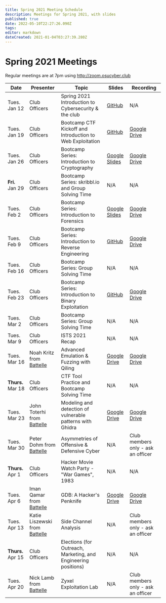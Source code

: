 ```yaml
---
title: Spring 2021 Meeting Schedule
description: Meetings for Spring 2021, with slides
published: true
date: 2022-05-10T22:27:26.090Z
tags: 
editor: markdown
dateCreated: 2021-01-04T03:27:39.280Z
---
```


# Spring 2021 Meetings

Regular meetings are at 7pm using http://zoom.osucyber.club


| Date              | Presenter                                                               | Topic                                                          | Slides                                                                                                                | Recording                                                                                            |
|-------------------|-------------------------------------------------------------------------|----------------------------------------------------------------|-----------------------------------------------------------------------------------------------------------------------|------------------------------------------------------------------------------------------------------|
| Tues. Jan 12      | Club Officers                                                           | Spring 2021 Introduction to Cybersecurity & the club           | [GitHub](https://github.com/cscosu/bootcamp-resources/blob/master/welcome/welcome.pdf)                                | N/A                                                                                                  |
| Tues. Jan 19      | Club Officers                                                           | Bootcamp CTF Kickoff and Introduction to Web Exploitation      | [GitHub](https://github.com/cscosu/bootcamp-resources/blob/master/web/web1.pdf)                                       | [Google Drive](https://drive.google.com/drive/folders/1WeQB7kPAqOUONzGSWN2HGEMM7QT002bg?usp=sharing) |
| Tues. Jan 26      | Club Officers                                                           | Bootcamp Series: Introduction to Cryptography                  | [Google Slides](https://docs.google.com/presentation/d/1g-EYa1t-7WtdeeO6CEDv2fgV_vd8WYuEAX59DvdzCTw/edit?usp=sharing) | [Google Drive](https://drive.google.com/drive/folders/1TPD8G7P6Sq-KPqZiHnhu5T9H2Cs9a_XO?usp=sharing) |
| **Fri.** Jan 29   | Club Officers                                                           | Bootcamp Series: skribbl.io and Group Solving Time             | N/A                                                                                                                   | N/A                                                                                                  |
| Tues. Feb 2       | Club Officers                                                           | Bootcamp Series: Introduction to Forensics                     | [Google Slides](https://docs.google.com/presentation/d/1dY8GBL5m_oF_378Q_wZ7L8yomM_VRiD93RE2V-iyw7Y/edit?usp=sharing) | [Google Drive](https://drive.google.com/drive/folders/1a90w7vgJchAx2zGfqfLkEM6rH4gwVewR?usp=sharing) |
| Tues. Feb 9       | Club Officers                                                           | Bootcamp Series: Introduction to Reverse Engineering           | [GitHub](https://github.com/cscosu/bootcamp-resources/blob/master/reversing/rev1.pdf)                                 | [Google Drive](https://drive.google.com/drive/folders/17gM4__AI_0saNBInyPNfPVtkH3UUAVTW?usp=sharing) |
| Tues. Feb 16      | Club Officers                                                           | Bootcamp Series: Group Solving Time                            | N/A                                                                                                                   | N/A                                                                                                  |
| Tues. Feb 23      | Club Officers                                                           | Bootcamp Series: Introduction to Binary Exploitation           | [GitHub](https://github.com/cscosu/bootcamp-resources/blob/master/pwn/slides-source/main.pdf)                         | [Google Drive](https://drive.google.com/drive/folders/1Qm5OeuW1n_1opN0FTW6Mhzl0Brfb7-Az?usp=sharing) |
| Tues. Mar 2       | Club Officers                                                           | Bootcamp Series: Group Solving Time                            | N/A                                                                                                                   | N/A                                                                                                  |
| Tues. Mar 9       | Club Officers                                                           | ISTS 2021 Recap                                                | N/A                                                                                                                   | N/A                                                                                                  |
| Tues. Mar 16      | Noah Kritz from [Battelle](https://www.battelle.org/cyber-careers)      | Advanced Emulation & Fuzzing with Qiling                       | [Google Drive](https://drive.google.com/file/d/14faifFoYyKsHVFE5Vl4Wufap0bvsNFgQ/view?usp=sharing)                    | [Google Drive](https://drive.google.com/file/d/1LqeRWP0QRhUHGSZlo3MGxl4bSGbpj1UL/view?usp=sharing)   |
| **Thurs.** Mar 18 | Club Officers                                                           | CTF Tool Practice and Bootcamp Solving Time                    | N/A                                                                                                                   | N/A                                                                                                  |
| Tues. Mar 23      | John Toterhi from [Battelle](https://www.battelle.org/cyber-careers)    | Modeling and detection of vulnerable patterns with Ghidra      | [Google Drive](https://drive.google.com/file/d/1JaDVyO3el-eR93FWP-Qi8RGByFALnMfj/view?usp=sharing)                    | [Google Drive](https://drive.google.com/drive/folders/1x1QZoDHUfSfQrA-4uKeoBeYvOEI00TBU?usp=sharing) |
| Tues. Mar 30      | Peter Dohm from [Battelle](https://www.battelle.org/cyber-careers)      | Asymmetries of Offensive & Defensive Cyber                     | N/A                                                                                                                   | Club members only - ask an officer                                                                   |
| **Thurs.** Apr 1  | Club Officers                                                           | Hacker Movie Watch Party - "War Games", 1983                   | N/A                                                                                                                   | N/A                                                                                                  |
| Tues. Apr 6       | Iman Qamar from [Battelle](https://www.battelle.org/cyber-careers)      | GDB: A Hacker's Penknife                                       | [Google Drive](https://drive.google.com/file/d/1mmQyIO3MrZmvqxTaJHlLGc5qt277MPXu/view?usp=sharing)                    | [Google Drive](https://drive.google.com/drive/folders/1RFS-kEfHpJv46jzW7_KFuJXw8lCN6KU_?usp=sharing) |
| Tues. Apr 13      | Katie Liszewski from [Battelle](https://www.battelle.org/cyber-careers) | Side Channel Analysis                                          | N/A                                                                                                                   | Club members only - ask an officer                                                                   |
| **Thurs.** Apr 15 | Club Officers                                                           | Elections (for Outreach, Marketing, and Engineering positions) | N/A                                                                                                                   | N/A                                                                                                  |
| Tues. Apr 20      | Nick Lamb from [Battelle](https://www.battelle.org/cyber-careers)       | Zyxel Exploitation Lab                                         | N/A                                                                                                                   | Club members only - ask an officer                                                                   |
